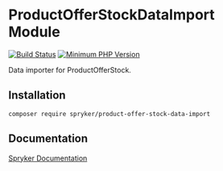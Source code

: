 # ProductOfferStockDataImport Module
[![Build Status](https://travis-ci.org/spryker/product-offer-stock-data-import.svg)](https://travis-ci.org/spryker/product-offer-stock-data-import)
[![Minimum PHP Version](https://img.shields.io/badge/php-%3E%3D%207.3-8892BF.svg)](https://php.net/)

Data importer for ProductOfferStock.

## Installation

```
composer require spryker/product-offer-stock-data-import
```

## Documentation

[Spryker Documentation](https://academy.spryker.com/developing_with_spryker/module_guide/modules.html)
